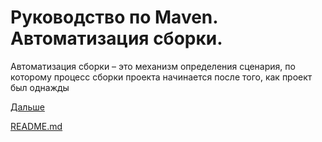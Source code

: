 # Руководство по Maven. Автоматизация сборки.

Автоматизация сборки – это механизм определения сценария, по которому процесс сборки проекта начинается после того, как проект был однажды

[Дальше](deployment-automation.md)

[README.md](../../README.md)